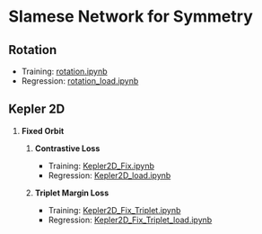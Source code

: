 # SIamese Network for Symmetry

## Rotation

* Training: [rotation.ipynb](./rotation.ipynb)
* Regression: [rotation_load.ipynb](./rotation_load.ipynb)

## Kepler 2D

1. **Fixed Orbit**
    1. **Contrastive Loss**
        * Training: [Kepler2D_Fix.ipynb](./Kepler2D_Fix.ipynb)
        * Regression: [Kepler2D_load.ipynb](./Kepler2D_load.ipynb)
    
    2. **Triplet Margin Loss**
        * Training: [Kepler2D_Fix_Triplet.ipynb](./Kepler2D_Fix_Triplet.ipynb)
        * Regression: [Kepler2D_Fix_Triplet_load.ipynb](./Kepler2D_Fix_Triplet_load.ipynb)

